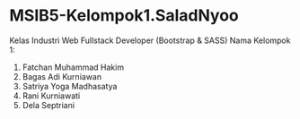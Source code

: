# MSIB5-Kelompok1.SaladNyoo
Kelas Industri Web Fullstack Developer (Bootstrap &amp; SASS)
Nama Kelompok 1:
1. Fatchan Muhammad Hakim
2. Bagas Adi Kurniawan
3. Satriya Yoga Madhasatya
4. Rani Kurniawati
5. Dela Septriani